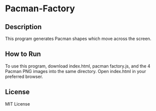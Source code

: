 # Pacman-Factory
## Description 
This program generates Pacman shapes which move across the screen.
## How to Run
To use this program, download index.html, pacman factory.js, and the 4 Pacman PNG images into the same directory. Open index.html in your preferred browser. 
## License
MIT License

